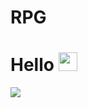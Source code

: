 # RPG

# Hello <img src="https://raw.githubusercontent.com/MartinHeinz/MartinHeinz/master/wave.gif" width="30px">

![](https://img.shields.io/badge/<C#>-<WORD_ON_RIGHT>-informational?style=flat&logo=<LOGO_NAME>&logoColor=white&color=2bbc8a)

